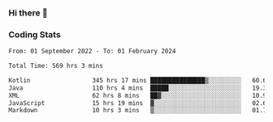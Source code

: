 ### Hi there 👋

<!--
**Girrafeec/girrafeec** is a ✨ _special_ ✨ repository because its `README.md` (this file) appears on your GitHub profile.

Here are some ideas to get you started:

- 🔭 I’m currently working on ...
- 🌱 I’m currently learning ...
- 👯 I’m looking to collaborate on ...
- 🤔 I’m looking for help with ...
- 💬 Ask me about ...
- 📫 How to reach me: ...
- 😄 Pronouns: ...
- ⚡ Fun fact: ...
-->

### Coding Stats
<!--START_SECTION:waka-->

```txt
From: 01 September 2022 - To: 01 February 2024

Total Time: 569 hrs 3 mins

Kotlin                 345 hrs 17 mins ███████████████▒░░░░░░░░░   60.68 %
Java                   110 hrs 4 mins  █████░░░░░░░░░░░░░░░░░░░░   19.34 %
XML                    62 hrs 8 mins   ██▓░░░░░░░░░░░░░░░░░░░░░░   10.92 %
JavaScript             15 hrs 19 mins  ▓░░░░░░░░░░░░░░░░░░░░░░░░   02.69 %
Markdown               10 hrs 3 mins   ▒░░░░░░░░░░░░░░░░░░░░░░░░   01.77 %
```

<!--END_SECTION:waka-->
